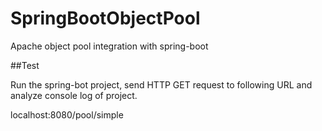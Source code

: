 # SpringBootObjectPool
Apache object pool integration with spring-boot

##Test

Run the spring-bot project, send HTTP GET request to following URL and analyze console log of project.

localhost:8080/pool/simple